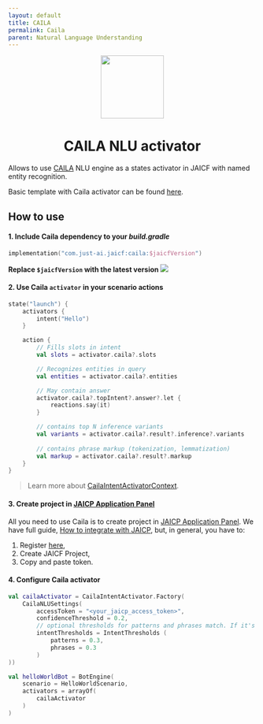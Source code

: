 ```yaml
---
layout: default
title: CAILA
permalink: Caila
parent: Natural Language Understanding
---
```


<p align="center">
    <img src="/assets/images/nlu/caila.svg" height="128" width="128"/>
</p>

<h1 align="center">CAILA NLU activator</h1>

Allows to use [CAILA](https://just-ai.com/en/caila-conversational-ai-linguistic-assistant.php) NLU engine as a states activator in JAICF with named entity recognition.

Basic template with Caila activator can be found [here](https://github.com/just-ai/jaicf-jaicp-caila-template).

## How to use

#### 1. Include Caila dependency to your _build.gradle_

```kotlin
implementation("com.just-ai.jaicf:caila:$jaicfVersion")
```

**Replace `$jaicfVersion` with the latest version ![](https://img.shields.io/github/v/release/just-ai/jaicf-kotlin?color=%23000&label=&style=flat-square)**

#### 2. Use Caila `activator` in your scenario actions

```kotlin
state("launch") {
    activators {
        intent("Hello")
    }

    action {
        // Fills slots in intent
        val slots = activator.caila?.slots

        // Recognizes entities in query
        val entities = activator.caila?.entities

        // May contain answer 
        activator.caila?.topIntent?.answer?.let {
            reactions.say(it)
        }

        // contains top N inference variants 
        val variants = activator.caila?.result?.inference?.variants
        
        // contains phrase markup (tokenization, lemmatization)
        val markup = activator.caila?.result?.markup
    }
}
```

> Learn more about [CailaIntentActivatorContext](https://github.com/just-ai/jaicf-kotlin/blob/master/activators/caila/src/main/kotlin/com/justai/jaicf/activator/caila/CailaIntentActivatorContext.kt).

#### 3. Create project in [JAICP Application Panel](https://app.jaicp.com/register?utm_source=github&utm_medium=article&utm_campaign=quickstart)

All you need to use Caila is to create project in [JAICP Application Panel](https://app.jaicp.com/register?utm_source=github&utm_medium=article&utm_campaign=quickstart).
We have full guide, [How to integrate with JAICP](https://github.com/just-ai/jaicf-kotlin/wiki/Quick-Start-With-JAICP), but, in general, you have to:
1. Register [here](https://app.jaicp.com/register?utm_source=github&utm_medium=article&utm_campaign=quickstart),
2. Create JAICF Project,
3. Copy and paste token.

#### 4. Configure Caila activator

```kotlin
val cailaActivator = CailaIntentActivator.Factory(
    CailaNLUSettings(
        accessToken = "<your_jaicp_access_token>", 
        confidenceThreshold = 0.2,
        // optional thresholds for patterns and phrases match. If it's not specified, confidenceThreshold will be used
        intentThresholds = IntentThresholds (
            patterns = 0.3,
            phrases = 0.3
        )
))

val helloWorldBot = BotEngine(
    scenario = HelloWorldScenario,
    activators = arrayOf(
        cailaActivator
    )
)
```
